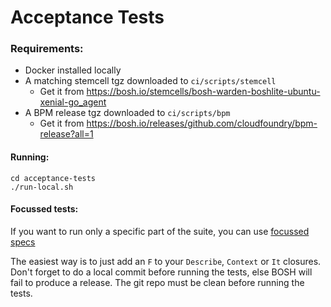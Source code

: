 # Acceptance Tests

### Requirements:

* Docker installed locally
* A matching stemcell tgz downloaded to `ci/scripts/stemcell`
  * Get it from https://bosh.io/stemcells/bosh-warden-boshlite-ubuntu-xenial-go_agent
* A BPM release tgz downloaded to `ci/scripts/bpm`
  * Get it from https://bosh.io/releases/github.com/cloudfoundry/bpm-release?all=1

#### Running:

```shell
cd acceptance-tests
./run-local.sh
```

#### Focussed tests:
If you want to run only a specific part of the suite, you can use [focussed specs](https://onsi.github.io/ginkgo/#focused-specs)

The easiest way is to just add an `F` to your `Describe`, `Context` or `It` closures.
Don't forget to do a local commit before running the tests, else BOSH will fail to produce a release. The git repo must be clean before running the tests.